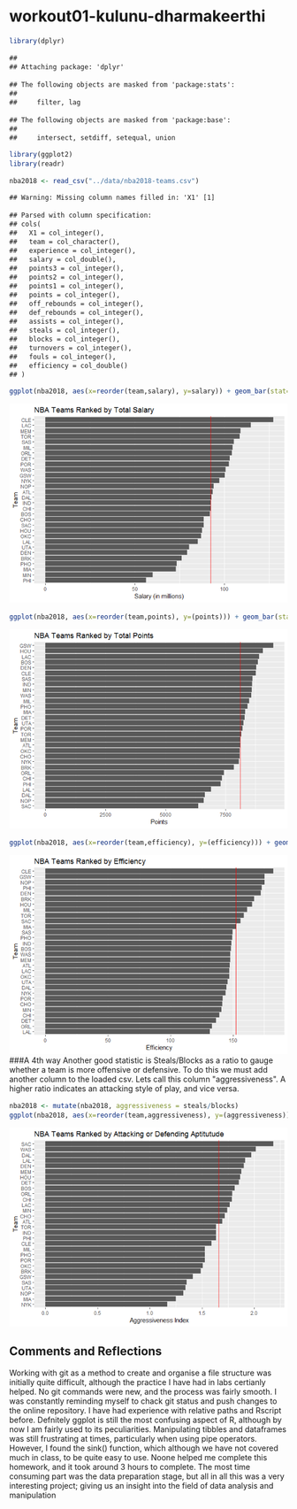 workout01-kulunu-dharmakeerthi
================

``` r
library(dplyr)
```

    ## 
    ## Attaching package: 'dplyr'

    ## The following objects are masked from 'package:stats':
    ## 
    ##     filter, lag

    ## The following objects are masked from 'package:base':
    ## 
    ##     intersect, setdiff, setequal, union

``` r
library(ggplot2)
library(readr)
```

``` r
nba2018 <- read_csv("../data/nba2018-teams.csv")
```

    ## Warning: Missing column names filled in: 'X1' [1]

    ## Parsed with column specification:
    ## cols(
    ##   X1 = col_integer(),
    ##   team = col_character(),
    ##   experience = col_integer(),
    ##   salary = col_double(),
    ##   points3 = col_integer(),
    ##   points2 = col_integer(),
    ##   points1 = col_integer(),
    ##   points = col_integer(),
    ##   off_rebounds = col_integer(),
    ##   def_rebounds = col_integer(),
    ##   assists = col_integer(),
    ##   steals = col_integer(),
    ##   blocks = col_integer(),
    ##   turnovers = col_integer(),
    ##   fouls = col_integer(),
    ##   efficiency = col_double()
    ## )

``` r
ggplot(nba2018, aes(x=reorder(team,salary), y=salary)) + geom_bar(stat='identity') + coord_flip() + geom_hline(yintercept=as.numeric(mean(nba2018$salary), size = 10, alpha = 0.5), col = "red") + labs(y = "Salary (in millions)", x = "Team") + ggtitle("NBA Teams Ranked by Total Salary")
```

![](workout01-kulunu-dharmakeerthi_files/figure-markdown_github/Salary%20in%20decreasing%20order-1.png)

``` r
ggplot(nba2018, aes(x=reorder(team,points), y=(points))) + geom_bar(stat='identity') + coord_flip() + geom_hline(yintercept=as.numeric(mean(nba2018$points)), col = "red") + labs(y = "Points", x = "Team") + ggtitle("NBA Teams Ranked by Total Points")
```

![](workout01-kulunu-dharmakeerthi_files/figure-markdown_github/Teams%20ranked%20by%20total%20points-1.png)

``` r
ggplot(nba2018, aes(x=reorder(team,efficiency), y=(efficiency))) + geom_bar(stat='identity') + coord_flip() + geom_hline(yintercept=as.numeric(mean(nba2018$efficiency)), col = "red") + labs(y = "Efficiency", x = "Team") + ggtitle("NBA Teams Ranked by Efficiency")
```

![](workout01-kulunu-dharmakeerthi_files/figure-markdown_github/Teams%20ranked%20by%20efficiency-1.png) \#\#\#A 4th way Another good statistic is Steals/Blocks as a ratio to gauge whether a team is more offensive or defensive. To do this we must add another column to the loaded csv. Lets call this column "aggressiveness". A higher ratio indicates an attacking style of play, and vice versa.

``` r
nba2018 <- mutate(nba2018, aggressiveness = steals/blocks)
ggplot(nba2018, aes(x=reorder(team,aggressiveness), y=(aggressiveness))) + geom_bar(stat='identity') + coord_flip() + geom_hline(yintercept=as.numeric(mean(nba2018$aggressiveness)), col = "red") + labs(y = "Aggressiveness Index", x = "Team") + ggtitle("NBA Teams Ranked by Attacking or Defending Aptitutude")
```

![](workout01-kulunu-dharmakeerthi_files/figure-markdown_github/unnamed-chunk-3-1.png)

Comments and Reflections
------------------------

Working with git as a method to create and organise a file structure was initially quite difficult, although the practice I have had in labs certianly helped. No git commands were new, and the process was fairly smooth. I was constantly reminding myself to chack git status and push changes to the online repository. I have had experience with relative paths and Rscript before. Defnitely ggplot is still the most confusing aspect of R, although by now I am fairly used to its peculiarities. Manipulating tibbles and dataframes was still frustrating at times, particularly when using pipe operators. However, I found the sink() function, which although we have not covered much in class, to be quite easy to use. Noone helped me complete this homework, and it took around 3 hours to complete. The most time consuming part was the data preparation stage, but all in all this was a very interesting project; giving us an insight into the field of data analysis and manipulation
